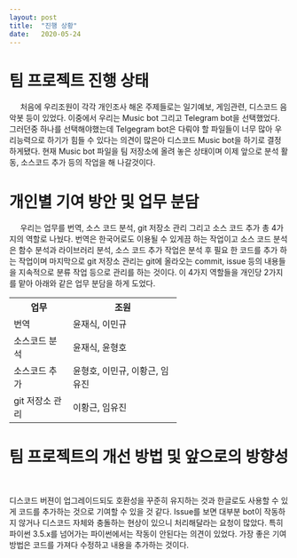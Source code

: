 ```yaml
---
layout: post
title:  "진행 상황"
date:   2020-05-24
---
```

<!--
<title> MusicBot </title/>
-->

<h1> 팀 프로젝트 진행 상태 </h1>
<p>
&nbsp;&nbsp;&nbsp;&nbsp;
처음에 우리조원이 각각 개인조사 해온 주제들로는 일기예보, 게임관련, 디스코드 음악봇 등이 있었다. 이중에서 우리는 Music bot 그리고  Telegram bot을 선택했었다. 그러던중 하나를 선택해야했는데 Telgegram bot은 다뤄야 할 파일들이 너무 많아 우리능력으로 하기가 힘들 수 있다는 의견이 많은아 디스코드 Music bot을 하기로 결정 하게됐다. 현재 Music bot 파일을 팀 저장소에 올려 놓은 상태이며 이제 앞으로 분석 활동, 소스코드 추가 등의 작업을 해 나갈것이다.
  
</p>
  
  <h1> 개인별 기여 방안 및 업무 분담 </h1>
<p>
&nbsp;&nbsp;&nbsp;&nbsp;
우리는 업무를 번역, 소스 코드 분석, git 저장소 관리 그리고 소스 코드 추가 총 4가지의 역할로 나눴다. 번역은 한국어로도 이용될 수 있게끔 하는 작업이고 소스 코드 분석은 함수 분석과 라이브러리 분석, 소스 코드 추가 작업은 분석 후 필요 한 코드를 추가 하는 작업이며 마지막으로 git 저장소 관리는 git에 올라오는 commit, issue 등의 내용들을 지속적으로 분류 작업 등으로 관리를 하는 것이다. 이 4가지 역할들을 개인당 2가지를 맡아 아래와 같은 업무 분담을 하게 도었다.
<table style="width:60%" align="center">
<tr>
	<th>업무</th>
	<th>조원</th>		
</tr>
<tr>
	<td> 번역 </td>
	<td> 윤재식, 이민규</td>		
</tr>
 <tr>
	<td> 소스코드 분석 </td>
	<td> 윤재식, 윤형호</td>		
</tr>
<tr>
	<td> 소스코드 추가 </td>
	<td> 윤형호, 이민규, 이황근, 임유진</td>		
</tr>
<tr>
	<td> git 저장소 관리 </td>
	<td> 이황근, 임유진</td>		
</tr>
</table>

</p>
  
  
<h1> 팀 프로젝트의 개선 방법 및 앞으로의 방향성</h1>
<p>
&nbsp;&nbsp;&nbsp;&nbsp;  
 
디스코드 버젼이 업그레이드되도 호환성을 꾸준히 유지하는 것과 한글로도 사용할 수 있게 코드를 추가하는 것으로 기여할 수 있을 것 같다. Issue를 보면 대부분 bot이 작동하지 않거나 디스코드 자체와 충돌하는 현상이 있으니 처리해달라는 요청이 많았다. 특히 파이썬 3.5.x를 넘어가는 파이썬에서는 작동이 안된다는 의견이 있었다. 가장 좋은 기여 방법은 코드를 가져다 수정하고 내용을 추가하는 것이다.
  
  
  
</p>
